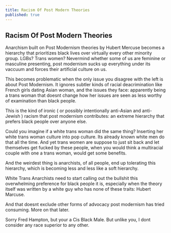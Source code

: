 ```yaml
---
title: Racism Of Post Modern Theories
published: true
---
```

## Racism Of Post Modern Theories

Anarchism built on Post Modernism theories by Hubert Mercuse becomes a hierarchy that prioritizes black lives over virtually every other minority group. LGBs? Trans women? Nevermind whether some of us are feminine or masculine presenting, post modernism sucks up everything under its vaccuum and forces their artificial culture on us.

This becomes problematic when the only issue you disagree with the left is about Post Modernism. It ignores subtler kinds of racial deacrimination like French girls dating Asian woman, and the issues they face: apparently being a trans woman that doesnt change how her issues are seen as less worthy of examination than black people.

This is the kind of ironic ( or possibly intentionally anti-Asian and anti-Jewish ) racism that post modernism contributes: an extreme hierarchy that prefers black people over anyone else.

Could you imagine if a white trans woman did the same thing? Inserting her white trans woman culture into pop culture. Its already known white men do that all the time. And yet trans women are suppose to just sit back and let themselves get fucked by these people, when you would think a multiracial couple with one a trans woman, would get some benefits.

And the weirdest thing is anarchists, of all people, end up tolerating this hierarchy, which is becoming less and less like a soft hierarchy.

White Trans Anarchists need to start calling out the bullshit this overwhelming preference for black people it is, especially when the theory itself was written by a white guy who has none of these traits: Hubert Marcuse.

And that doesnt exclude other forms of advocacy post modernism has tried consuming. More on that later.

Sorry Fred Hampton, but your a Cis Black Male. But unlike you, I dont consider any race superior to any other.
